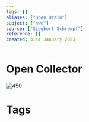 ```yaml
---
tags: []
aliases: ["Open Drain"]
subject: ["hwe"]
source: ["Siegbert Schrempf"]
reference: []
created: 31st January 2023
---
```


# Open Collector
![450](open-drain.png)

# Tags